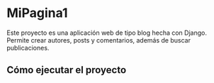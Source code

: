
# MiPagina1

Este proyecto es una aplicación web de tipo blog hecha con Django. Permite crear autores, posts y comentarios, además de buscar publicaciones.

## Cómo ejecutar el proyecto

